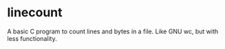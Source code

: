 # linecount
A basic C program to count lines and bytes in a file. Like GNU wc, but with less functionality.
